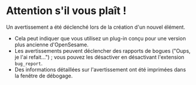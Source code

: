 # Attention s'il vous plaît !

Un avertissement a été déclenché lors de la création d'un nouvel élément.

- Cela peut indiquer que vous utilisez un plug-in conçu pour une version plus ancienne d'OpenSesame.
- Les avertissements peuvent déclencher des rapports de bogues ("Oups, je l'ai refait...") ; vous pouvez les désactiver en désactivant l'extension `bug_report`.
- Des informations détaillées sur l'avertissement ont été imprimées dans la fenêtre de débogage.